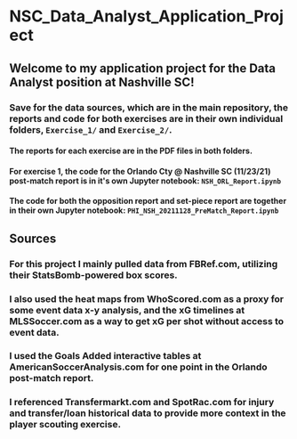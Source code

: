 # NSC_Data_Analyst_Application_Project

## Welcome to my application project for the Data Analyst position at Nashville SC!
### Save for the data sources, which are in the main repository, the reports and code for both exercises are in their own individual folders, `Exercise_1/` and `Exercise_2/`.
#### The reports for each exercise are in the PDF files in both folders.
#### For exercise 1, the code for the Orlando Cty @ Nashville SC (11/23/21) post-match report is in it's own Jupyter notebook: `NSH_ORL_Report.ipynb`
#### The code for both the opposition report and set-piece report are together in their own Jupyter notebook: `PHI_NSH_20211128_PreMatch_Report.ipynb`

## Sources
### For this project I mainly pulled data from FBRef.com, utilizing their StatsBomb-powered box scores.
### I also used the heat maps from WhoScored.com as a proxy for some event data x-y analysis, and the xG timelines at MLSSoccer.com as a way to get xG per shot without access to event data.
### I used the Goals Added interactive tables at AmericanSoccerAnalysis.com for one point in the Orlando post-match report.
### I referenced Transfermarkt.com and SpotRac.com for injury and transfer/loan historical data to provide more context in the player scouting exercise.
